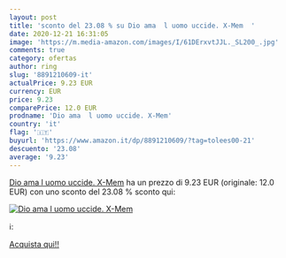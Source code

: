 ```yaml
---
layout: post
title: 'sconto del 23.08 % su Dio ama  l uomo uccide. X-Mem  '
date: 2020-12-21 16:31:05
image: 'https://m.media-amazon.com/images/I/61DErxvtJJL._SL200_.jpg'
comments: true
category: ofertas
author: ring
slug: '8891210609-it'
actualPrice: 9.23 EUR
currency: EUR
price: 9.23
comparePrice: 12.0 EUR
prodname: 'Dio ama  l uomo uccide. X-Mem'
country: 'it'
flag: '🇮🇹'
buyurl: 'https://www.amazon.it/dp/8891210609/?tag=tolees00-21'
descuento: '23.08'
average: '9.23'
---
```


[Dio ama  l uomo uccide. X-Mem](https://www.amazon.it/dp/8891210609/?tag=tolees00-21) ha un prezzo di 9.23 EUR (originale: 12.0 EUR) con uno sconto del 23.08 % sconto qui:

[![Dio ama  l uomo uccide. X-Mem](https://m.media-amazon.com/images/I/61DErxvtJJL._SL200_.jpg)](https://www.amazon.it/dp/8891210609/?tag=tolees00-21)

ℹ️:


[Acquista qui!!](https://www.amazon.it/dp/8891210609/?tag=tolees00-21)
